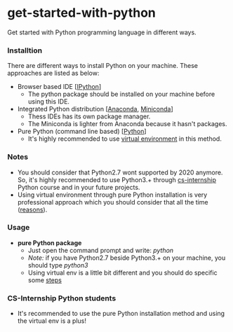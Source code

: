 # get-started-with-python
Get started with Python programming language in different ways.
### Installtion
There are different ways to install Python on your machine. These approaches are listed as below:
- Browser based IDE [[IPython](http://ipython.org/)]
    + The python package should be installed on your machine before using this IDE.
- Integrated Python distribution [[Anaconda](https://www.anaconda.com), [Miniconda](https://docs.conda.io/en/latest/miniconda.html)] 
    + Thess IDEs has its own package manager.
    + The Miniconda is lighter from Anaconda because it hasn't packages.
- Pure Python (command line based) [[Python](https://www.python.org/downloads/)]
    + It's highly recommended to use [virtual environment](https://packaging.python.org/guides/installing-using-pip-and-virtual-environments/) in this method.

### Notes
- You should consider that Python2.7 wont supported by 2020 anymore. So, it's highly recommended to use Python3.+ through [cs-internship](https://github.com/cs-internship/cs-internship-spec/tree/master/courses) Python course and in your future projects.
- Using virtual environment through pure Python installation is very professional approach which you should consider that all the time ([reasons](https://stackoverflow.com/questions/41972261/what-is-a-virtualenv-and-why-should-i-use-one)).

### Usage
- **pure Python package**
    + Just open the command prompt and write: *python*
    + *Note:* if you have Python2.7 beside Python3.+ on your machine, you should type *python3*
    + Using virtual env is a little bit different and you should do specific some [steps](https://packaging.python.org/guides/installing-using-pip-and-virtual-environments/)

### CS-Internship Python students
- It's recommended to use the pure Python installation method and using the virtual env is a plus!
